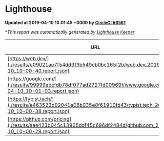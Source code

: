 
# Lighthouse

**Updated at 2019-04-10 10:01:45 +0000 by [CircleCI #6561](https://circleci.com/gh/ItinerisLtd/lighthouse-keeper-example/6561)**

**This report was automatically generated by [Lighthouse Keeper](https://github.com/itinerisltd/lighthouse-keeper)*

| URL | Performance | Accessibility | Best Practices | SEO | PWA | Updated At |
| --- | --- | --- | --- | --- | --- | --- |
| [https://web.dev/](./results/e09021ae7f54dd9f3b549cb0bc165f2b/web.dev_2019-04-10_10-00-40.report.json) | 0.98 | 0.93 | 1 | 0.96 | 1 | 2019-04-10T10:00:40.704Z |
| [https://google.com/](./results/99999ebcfdb78df077ad2727fd00969f/www.google.com_2019-04-10_10-01-03.report.json) | 0.96 | 0.71 | 0.93 | 0.82 | 0.58 | 2019-04-10T10:01:03.221Z |
| [https://typist.tech/](./results/e463522d02041e06b035e8f61910fd43/typist.tech_2019-04-10_10-00-38.report.json) | 1 |  |  |  |  | 2019-04-10T10:00:38.318Z |
| [https://github.com/pricing](./results/aae423b045c13965ddf45c696df2484d/github.com_2019-04-10_10-00-28.report.json) | 0.73 | 0.89 | 0.93 | 0.9 | 0.58 | 2019-04-10T10:00:28.950Z |

